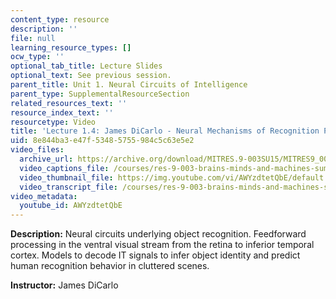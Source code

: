 ```yaml
---
content_type: resource
description: ''
file: null
learning_resource_types: []
ocw_type: ''
optional_tab_title: Lecture Slides
optional_text: See previous session.
parent_title: Unit 1. Neural Circuits of Intelligence
parent_type: SupplementalResourceSection
related_resources_text: ''
resource_index_text: ''
resourcetype: Video
title: 'Lecture 1.4: James DiCarlo - Neural Mechanisms of Recognition Part 2'
uid: 8e844ba3-e47f-5348-5755-984c5c63e5e2
video_files:
  archive_url: https://archive.org/download/MITRES.9-003SU15/MITRES9_003SU15_Lecture_1-4_300k.mp4
  video_captions_file: /courses/res-9-003-brains-minds-and-machines-summer-course-summer-2015/2edeb43350cf5d1d98ddbbba5f4e8d38_2304725.vtt
  video_thumbnail_file: https://img.youtube.com/vi/AWYzdtetQbE/default.jpg
  video_transcript_file: /courses/res-9-003-brains-minds-and-machines-summer-course-summer-2015/e4aaed472fa727ebc6ade9168ff6d60e_2304725.pdf
video_metadata:
  youtube_id: AWYzdtetQbE
---
```


**Description:** Neural circuits underlying object recognition. Feedforward processing in the ventral visual stream from the retina to inferior temporal cortex. Models to decode IT signals to infer object identity and predict human recognition behavior in cluttered scenes.

**Instructor:** James DiCarlo